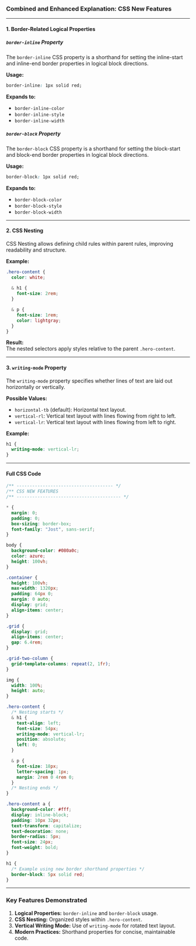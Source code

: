 ### Combined and Enhanced Explanation: **CSS New Features**

---

#### **1. Border-Related Logical Properties**

##### **`border-inline` Property**
The `border-inline` CSS property is a shorthand for setting the inline-start and inline-end border properties in logical block directions.  

**Usage:**  
```css
border-inline: 1px solid red;
```

**Expands to:**  
- `border-inline-color`
- `border-inline-style`
- `border-inline-width`

##### **`border-block` Property**
The `border-block` CSS property is a shorthand for setting the block-start and block-end border properties in logical block directions.  

**Usage:**  
```css
border-block: 1px solid red;
```

**Expands to:**  
- `border-block-color`
- `border-block-style`
- `border-block-width`

---

#### **2. CSS Nesting**
CSS Nesting allows defining child rules within parent rules, improving readability and structure.  

**Example:**  
```css
.hero-content {
  color: white;
  
  & h1 {
    font-size: 2rem;
  }

  & p {
    font-size: 1rem;
    color: lightgray;
  }
}
```

**Result:**  
The nested selectors apply styles relative to the parent `.hero-content`.

---

#### **3. `writing-mode` Property**
The `writing-mode` property specifies whether lines of text are laid out horizontally or vertically.  

**Possible Values:**  
- `horizontal-tb` (default): Horizontal text layout.  
- `vertical-rl`: Vertical text layout with lines flowing from right to left.  
- `vertical-lr`: Vertical text layout with lines flowing from left to right.  

**Example:**  
```css
h1 {
  writing-mode: vertical-lr;
}
```

---

#### **Full CSS Code**

```css
/** ------------------------------------- */
/** CSS NEW FEATURES
/** ---------------------------------------- */

* {
  margin: 0;
  padding: 0;
  box-sizing: border-box;
  font-family: "Jost", sans-serif;
}

body {
  background-color: #080a0c;
  color: azure;
  height: 100vh;
}

.container {
  height: 100vh;
  max-width: 1320px;
  padding: 64px 0;
  margin: 0 auto;
  display: grid;
  align-items: center;
}

.grid {
  display: grid;
  align-items: center;
  gap: 6.4rem;
}

.grid-two-column {
  grid-template-columns: repeat(2, 1fr);
}

img {
  width: 100%;
  height: auto;
}

.hero-content {
  /* Nesting starts */
  & h1 {
    text-align: left;
    font-size: 54px;
    writing-mode: vertical-lr;
    position: absolute;
    left: 0;
  }

  & p {
    font-size: 18px;
    letter-spacing: 1px;
    margin: 2rem 0 4rem 0;
  }
  /* Nesting ends */
}

.hero-content a {
  background-color: #fff;
  display: inline-block;
  padding: 10px 32px;
  text-transform: capitalize;
  text-decoration: none;
  border-radius: 5px;
  font-size: 24px;
  font-weight: bold;
}

h1 {
  /* Example using new border shorthand properties */
  border-block: 5px solid red;
}
```

---

### **Key Features Demonstrated**
1. **Logical Properties:** `border-inline` and `border-block` usage.  
2. **CSS Nesting:** Organized styles within `.hero-content`.  
3. **Vertical Writing Mode:** Use of `writing-mode` for rotated text layout.  
4. **Modern Practices:** Shorthand properties for concise, maintainable code.  

